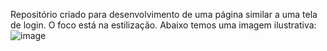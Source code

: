 Repositório criado para desenvolvimento de uma página similar a uma tela de login. O foco está na estilização.
Abaixo temos uma imagem ilustrativa:
![image](https://user-images.githubusercontent.com/102265187/189778834-8a1df36f-1446-4fec-b49e-f49ca855143d.png)

